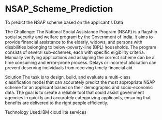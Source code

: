 # NSAP_Scheme_Prediction
To predict the NSAP scheme based on the applicant's Data

The Challenge: The National Social Assistance Program (NSAP) is a flagship social security and 
welfare program by the Government of India. It aims to provide financial assistance to 
the elderly, widows, and persons with disabilities belonging to below-poverty-line (BPL) 
households. The program consists of several sub-schemes, each with specific eligibility 
criteria. Manually verifying applications and assigning the correct scheme can be a time
consuming and error-prone process. Delays or incorrect allocation can prevent 
deserving individuals from receiving timely financial aid. 

Solution:The task is to design, build, and evaluate a multi-class classification model that can 
accurately predict the most appropriate NSAP scheme for an applicant based on their 
demographic and socio-economic data. The goal is to create a reliable tool that could 
assist government agencies in quickly and accurately categorizing applicants, ensuring 
that benefits are delivered to the right people efficiently.

Technology Used:IBM cloud lite services

